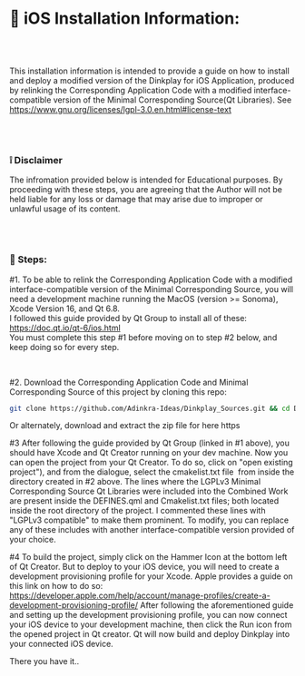 # :iphone: iOS Installation Information:

<br />
<br />


This installation information is intended to provide a guide on how to install and deploy a modified version of the Dinkplay for iOS Application, produced by relinking the Corresponding Application Code with a modified interface-compatible version of the Minimal Corresponding Source(Qt Libraries).
See https://www.gnu.org/licenses/lgpl-3.0.en.html#license-text

<br />
<br />

### :grey_exclamation: Disclaimer
The infromation provided below is intended for Educational purposes.
By proceeding with these steps, you are agreeing that the Author will not be held liable for any loss or damage that may arise due to improper or unlawful usage of its content. 

<br />
<br />

### :feet: Steps:

#1. To be able to relink the Corresponding Application Code with a modified interface-compatible version of the Minimal Corresponding Source, you will need a development machine running the MacOS (version >= Sonoma), Xcode Version 16, and Qt 6.8.<br />
I followed this guide provided by Qt Group to install all of these: https://doc.qt.io/qt-6/ios.html <br />
You must complete this step #1 before moving on to step #2 below, and keep doing so for every step.

<br />

#2. Download the Corresponding Application Code and Minimal Corresponding Source of this project by cloning this repo:
```bash
git clone https://github.com/Adinkra-Ideas/Dinkplay_Sources.git && cd Dinkplay_Sources
```
Or alternately, download and extract the zip file for here https

#3 After following the guide provided by Qt Group (linked in #1 above), you should have Xcode and Qt Creator running on your dev machine. Now you can open the project from your Qt Creator. To do so, click on "open existing project"), and from the dialogue, select the cmakelist.txt file  from inside the directory created in #2 above.
The lines where the LGPLv3 Minimal Corresponding Source Qt Libraries were included into the Combined Work are present inside the DEFINES.qml and Cmakelist.txt files; both located inside the root directory of the project. 
I commented these lines with "LGPLv3 compatible" to make them prominent. 
To modify, you can replace any of these includes with another interface-compatible version provided of your choice. 

#4 To build the project, simply click on the Hammer Icon at the bottom left of Qt Creator. But to deploy to your iOS device, you will need to create a development provisioning profile for your Xcode. Apple provides a guide on this link on how to do so: https://developer.apple.com/help/account/manage-profiles/create-a-development-provisioning-profile/
After following the aforementioned guide and setting up the development provisioning profile, you can now connect your iOS device to your development machine, then click the Run icon from the opened project in Qt creator. 
Qt will now build and deploy Dinkplay into your connected iOS device.

There you have it..

